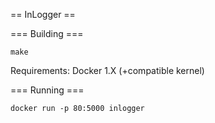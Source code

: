 == InLogger ==

=== Building ===

`make`

Requirements: Docker 1.X (+compatible kernel)


=== Running ===

`docker run -p 80:5000 inlogger`
